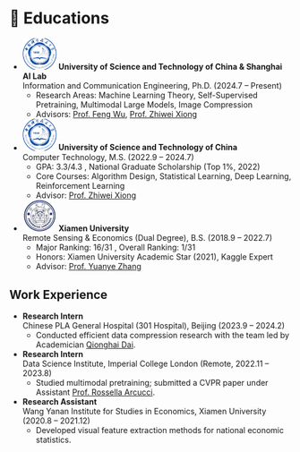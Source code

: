 
# 📖 Educations  

- <img src="/images/ustc_logo.png" alt="USTC Logo" width="60"/> **University of Science and Technology of China & Shanghai AI Lab**  
  Information and Communication Engineering, Ph.D. (2024.7 – Present)
  - Research Areas: Machine Learning Theory, Self-Supervised Pretraining, Multimodal Large Models, Image Compression  
  - Advisors: [Prof. Feng Wu](https://scholar.google.com/citations?user=5bInRDEAAAAJ&hl=en), [Prof. Zhiwei Xiong](https://scholar.google.com/citations?user=Snl0HPEAAAAJ&hl=en&oi=ao)
- <img src="/images/ustc_logo.png" alt="USTC Logo" width="60"/> **University of Science and Technology of China**  
  Computer Technology, M.S. (2022.9 – 2024.7)
  - GPA: 3.3/4.3 , National Graduate Scholarship (Top 1%, 2022)  
  - Core Courses: Algorithm Design, Statistical Learning, Deep Learning, Reinforcement Learning  
  - Advisor: [Prof. Zhiwei Xiong](https://scholar.google.com/citations?user=Snl0HPEAAAAJ&hl=en&oi=ao)
- <img src="/images/xmu_logo.jpeg" alt="XMU Logo" width="60"/> **Xiamen University**  
  Remote Sensing & Economics (Dual Degree), B.S. (2018.9 – 2022.7)
  - Major Ranking: 16/31 , Overall Ranking: 1/31  
  - Honors: Xiamen University Academic Star (2021), Kaggle Expert  
  - Advisor: [Prof. Yuanye Zhang](https://scholar.google.com/citations?user=l1GMXf4AAAAJ&hl=en&oi=ao)  

## Work Experience  
- **Research Intern**  
  Chinese PLA General Hospital (301 Hospital), Beijing (2023.9 – 2024.2)  
  - Conducted efficient data compression research with the team led by Academician [Qionghai Dai](https://scholar.google.com/citations?user=CHAajY4AAAAJ&hl=en&oi=ao).  
- **Research Intern**  
  Data Science Institute, Imperial College London (Remote, 2022.11 – 2023.8)  
  - Studied multimodal pretraining; submitted a CVPR paper under Assistant [Prof. Rossella Arcucci](https://scholar.google.com/citations?user=oxy2ZQoAAAAJ&hl=en).  
- **Research Assistant**  
  Wang Yanan Institute for Studies in Economics, Xiamen University (2020.8 – 2021.12)  
  - Developed visual feature extraction methods for national economic statistics.  
<br>
